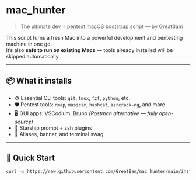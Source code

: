 # mac_hunter

> The ultimate dev + pentest macOS bootstrap script — by GreatBam

This script turns a fresh Mac into a powerful development and pentesting machine in one go.  
It’s also **safe to run on existing Macs** — tools already installed will be skipped automatically.

---

## 📦 What it installs

- ⚙️ Essential CLI tools: `git`, `tmux`, `fzf`, `python`, etc.
- 🛡️ Pentest tools: `nmap`, `masscan`, `hashcat`, `aircrack-ng`, and more
- 🖥️ GUI apps: VSCodium, Bruno _(Postman alternative — fully open-source)_
- 🌠 Starship prompt + zsh plugins
- 🧙 Aliases, banner, and terminal swag

---

## 🚀 Quick Start

```bash
curl -s https://raw.githubusercontent.com/GreatBam/mac_hunter/main/install.sh | bash
```
